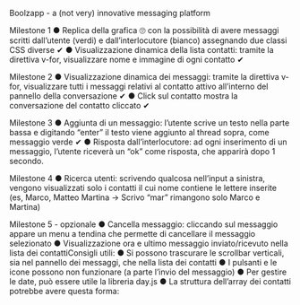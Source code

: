 Boolzapp - a (not very) innovative messaging platform

Milestone 1
● Replica della grafica 🙄
 con la possibilità di avere messaggi scritti dall’utente (verdi) e
dall’interlocutore (bianco) assegnando due classi CSS diverse ✔
● Visualizzazione dinamica della lista contatti: tramite la direttiva v-for, visualizzare nome e immagine di ogni contatto ✔

Milestone 2
● Visualizzazione dinamica dei messaggi: tramite la direttiva v-for, visualizzare tutti i messaggi relativi al contatto attivo all’interno del pannello della conversazione  ✔
● Click sul contatto mostra la conversazione del contatto cliccato  ✔

Milestone 3
● Aggiunta di un messaggio: l’utente scrive un testo nella parte bassa e digitando “enter” il testo viene aggiunto al thread sopra, come messaggio verde ✔
● Risposta dall’interlocutore: ad ogni inserimento di un messaggio, l’utente riceverà
un “ok” come risposta, che apparirà dopo 1 secondo.

Milestone 4
● Ricerca utenti: scrivendo qualcosa nell’input a sinistra, vengono visualizzati solo i
contatti il cui nome contiene le lettere inserite (es, Marco, Matteo Martina -> Scrivo
“mar” rimangono solo Marco e Martina)

Milestone 5 - opzionale
● Cancella messaggio: cliccando sul messaggio appare un menu a tendina che
permette di cancellare il messaggio selezionato
● Visualizzazione ora e ultimo messaggio inviato/ricevuto nella lista dei contattiConsigli utili:
● Si possono trascurare le scrollbar verticali, sia nel pannello dei messaggi, che nella
lista dei contatti
● I pulsanti e le icone possono non funzionare (a parte l’invio del messaggio)
● Per gestire le date, può essere utile la libreria day.js
● La struttura dell’array dei contatti potrebbe avere questa forma: